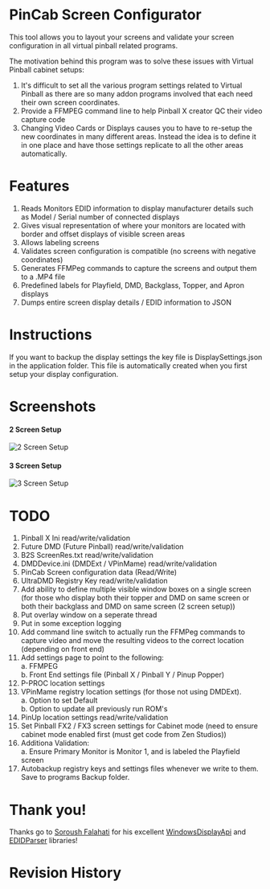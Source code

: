 # PinCab Screen Configurator
This tool allows you to layout your screens and validate your screen configuration in all virtual pinball related programs.

The motivation behind this program was to solve these issues with Virtual Pinball cabinet setups:

1. It's difficult to set all the various program settings related to Virtual Pinball as there are so many addon programs involved that each need their own screen coordinates.
2. Provide a FFMPEG command line to help Pinball X creator QC their video capture code
3. Changing Video Cards or Displays causes you to have to re-setup the new coordinates in many different areas. Instead the idea is to define it in one place and have those settings
replicate to all the other areas automatically.

# Features

1. Reads Monitors EDID information to display manufacturer details such as Model / Serial number of connected displays
2. Gives visual representation of where your monitors are located with border and offset displays of visible screen areas
3. Allows labeling screens
4. Validates screen configuration is compatible (no screens with negative coordinates)
5. Generates FFMPeg commands to capture the screens and output them to a .MP4 file
6. Predefined labels for Playfield, DMD, Backglass, Topper, and Apron displays
7. Dumps entire screen display details / EDID information to JSON

# Instructions

If you want to backup the display settings the key file is DisplaySettings.json in the application folder. This file is automatically created when you first setup your display configuration.

# Screenshots

#### 2 Screen Setup  

![2 Screen Setup](https://github.com/xantari/PinCabScreenConfigurator/raw/master/Screenshots/Screenshot_2Screens.png "2 Screen Setup")

#### 3 Screen Setup  
![3 Screen Setup](https://github.com/xantari/PinCabScreenConfigurator/raw/master/Screenshots/Screenshot_3Screens.png "3 Screen Setup")

# TODO
1. Pinball X Ini read/write/validation
2. Future DMD (Future Pinball) read/write/validation
3. B2S ScreenRes.txt read/write/validation
4. DMDDevice.ini (DMDExt / VPinMame) read/write/validation
5. PinCab Screen configuration data (Read/Write)
6. UltraDMD Registry Key read/write/validation
7. Add ability to define multiple visible window boxes on a single screen (for those who display both their topper and DMD on same screen or both their backglass and DMD on same screen (2 screen setup))
8. Put overlay window on a seperate thread
9. Put in some exception logging
10. Add command line switch to actually run the FFMPeg commands to capture video and move the resulting videos to the correct location (depending on front end)
11. Add settings page to point to the following:  
   	a. FFMPEG  
	b. Front End settings file (Pinball X / Pinball Y / Pinup Popper)
12. P-PROC location settings
13. VPinMame registry location settings (for those not using DMDExt).  
	a. Option to set Default  
	b. Option to update all previously run ROM's   
14. PinUp location settings read/write/validation
15. Set Pinball FX2 / FX3 screen settings for Cabinet mode (need to ensure cabinet mode enabled first (must get code from Zen Studios))
16. Additiona Validation:   
	a. Ensure Primary Monitor is Monitor 1, and is labeled the Playfield screen
17. Autobackup registry keys and settings files whenever we write to them. Save to programs Backup folder.


# Thank you!
Thanks go to [Soroush Falahati](https://github.com/falahati) for his excellent [WindowsDisplayApi](https://github.com/falahati/WindowsDisplayAPI) and [EDIDParser](https://github.com/falahati/EDIDParser) libraries!

# Revision History